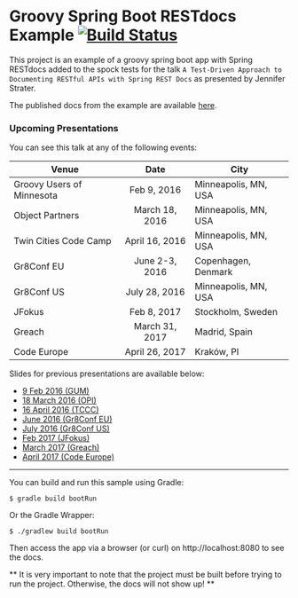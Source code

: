 # Groovy Spring Boot RESTdocs Example [![Build Status](https://travis-ci.org/jlstrater/groovy-spring-boot-restdocs-example.svg?branch=master)](https://travis-ci.org/jlstrater/groovy-spring-boot-restdocs-example)

This project is an example of a groovy spring boot app with Spring RESTdocs added to the spock tests for the talk `A Test-Driven Approach to Documenting RESTful APIs with Spring REST Docs` as presented by Jennifer Strater.

The published docs from the example are available [here](http://jlstrater.github.io/groovy-spring-boot-restdocs-example/).

### Upcoming Presentations

You can see this talk at any of the following events:

| Venue         | Date          | City  |
| ------------- |:-------------:|-----|
|Groovy Users of Minnesota | Feb 9, 2016 | Minneapolis, MN, USA
| Object Partners | March 18, 2016 | Minneapolis, MN, USA
| Twin Cities Code Camp | April 16, 2016 | Minneapolis, MN, USA
| Gr8Conf EU | June 2-3, 2016 | Copenhagen, Denmark
| Gr8Conf US | July 28, 2016 | Minneapolis, MN, USA
| JFokus | Feb 8, 2017 | Stockholm, Sweden
| Greach | March 31, 2017 | Madrid, Spain
| Code Europe | April 26, 2017 | Kraków, Pl

Slides for previous presentations are available below:

* [9 Feb 2016 (GUM)](https://speakerdeck.com/jlstrater/test-driven-approaches-to-documenting-restful-apis)
* [18 March 2016 (OPI)](https://speakerdeck.com/jlstrater/a-test-driven-approach-to-documenting-restful-apis-with-spring-rest-docs)
* [16 April 2016 (TCCC)](https://speakerdeck.com/jlstrater/test-driven-approaches-to-documenting-restful-apis-1)
* [June 2016 (Gr8Conf EU)](https://speakerdeck.com/jlstrater/a-test-driven-approach-to-documenting-restful-apis-with-spring-rest-docs-gr8conf-eu-2016)
* [July 2016 (Gr8Conf US)](https://speakerdeck.com/jlstrater/a-test-driven-approach-to-documenting-restful-apis-with-spring-rest-docs-gr8conf-us)
* [Feb 2017 (JFokus)](https://speakerdeck.com/jlstrater/test-driven-docs-jfokus-2017)
* [March 2017 (Greach)](https://speakerdeck.com/jlstrater/test-driven-docs-greach-2017)
* [April 2017 (Code Europe)](https://speakerdeck.com/jlstrater/test-driven-docs-code-europe-2017)


-----

You can build and run this sample using Gradle:

```
$ gradle build bootRun
```

Or the Gradle Wrapper:

```
$ ./gradlew build bootRun
```

Then access the app via a browser (or curl) on http://localhost:8080 to see the docs.

** It is very important to note that the project must be built before trying to run the project. Otherwise, the docs will not show up! **
